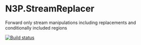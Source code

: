 # N3P.StreamReplacer
Forward only stream manipulations including replacements and conditionally included regions

[![Build status](https://ci.appveyor.com/api/projects/status/co28ei02qcpln54e/branch/master?svg=true)](https://ci.appveyor.com/project/sayedihashimi/mutant-chicken/branch/master)